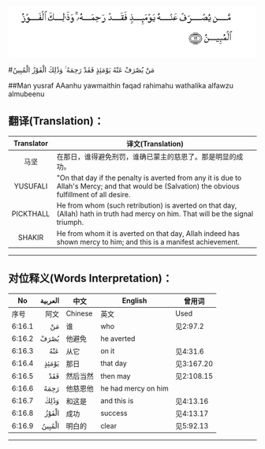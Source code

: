 ![006:016](images/006_016.gif)

#مَنْ يُصْرَفْ عَنْهُ يَوْمَئِذٍ فَقَدْ رَحِمَهُ ۚ وَذَٰلِكَ الْفَوْزُ الْمُبِينُ 

##Man yusraf AAanhu yawmaithin faqad rahimahu wathalika alfawzu almubeenu 

## 翻译(Translation)：

| Translator | 译文(Translation)                                            |
| :--------: | ------------------------------------------------------------ |
|    马坚    | 在那日，谁得避免刑罚，谁确已蒙主的慈恩了。那是明显的成功。   |
|  YUSUFALI  | "On that day if the penalty is averted from any it is due to Allah's Mercy; and that would be (Salvation) the obvious fulfillment of all desire. |
| PICKTHALL  | He from whom (such retribution) is averted on that day, (Allah) hath in truth had mercy on him. That will be the signal triumph. |
|   SHAKIR   | He from whom it is averted on that day, Allah indeed has shown mercy to him; and this is a manifest achievement. |

---

## 对位释义(Words Interpretation)：

| No   | العربية | 中文    | English | 曾用词 |
| ---- | ------: | ------- | ------- | ------ |
| 序号 |    阿文 | Chinese | 英文    | Used   |
| 6:16.1 | مَنْ     | 谁       | who                 | 见2:97.2   |
| 6:16.2 | يُصْرَفْ   | 他避免   | he averted          |            |
| 6:16.3 | عَنْهُ    | 从它     | on it               | 见4:31.6   |
| 6:16.4 | يَوْمَئِذٍ  | 那日     | that day            | 见3:167.20 |
| 6:16.5 | فَقَدْ    | 然后当然 | then may            | 见2:108.15 |
| 6:16.6 | رَحِمَهُ   | 他慈恩他 | he had mercy on him |            |
| 6:16.7 | وَذَٰلِكَ   | 和这是   | and this is         | 见4:13.16  |
| 6:16.8 | الْفَوْزُ  | 成功     | success             | 见4:13.17  |
| 6:16.9 | الْمُبِينُ | 明白的   | clear               | 见5:92.13  |

---
